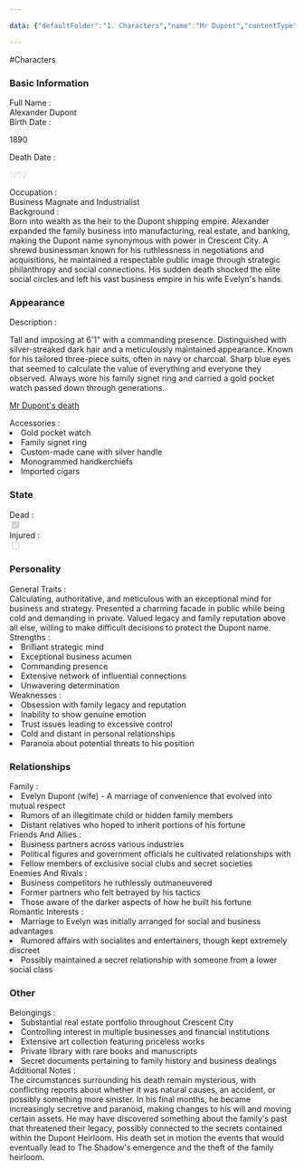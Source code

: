 ```yaml
---

data: {"defaultFolder":"1. Characters","name":"Mr Dupont","contentType":"characters","template":{"BasicInformation":{"FullName":{"value":"Alexander Dupont","type":"text"},"BirthDate":{"value":"<p>1890</p>","type":"text"},"DeathDate":{"value":"<p><span style=\"color: rgb(218, 218, 218)\">1952</span></p>","type":"text"},"Occupation":{"value":"Business Magnate and Industrialist","type":"text"},"Background":{"value":"Born into wealth as the heir to the Dupont shipping empire. Alexander expanded the family business into manufacturing, real estate, and banking, making the Dupont name synonymous with power in Crescent City. A shrewd businessman known for his ruthlessness in negotiations and acquisitions, he maintained a respectable public image through strategic philanthropy and social connections. His sudden death shocked the elite social circles and left his vast business empire in his wife Evelyn's hands.","type":"textarea"}},"Appearance":{"Description":{"value":"<p>Tall and imposing at 6'1\" with a commanding presence. Distinguished with silver-streaked dark hair and a meticulously maintained appearance. Known for his tailored three-piece suits, often in navy or charcoal. Sharp blue eyes that seemed to calculate the value of everything and everyone they observed. Always wore his family signet ring and carried a gold pocket watch passed down through generations.</p><p>[[Mr Dupont's death]]</p>","type":"textarea"},"Accessories":{"value":["Gold pocket watch","Family signet ring","Custom-made cane with silver handle","Monogrammed handkerchiefs","Imported cigars"],"type":"array:text"}},"State":{"Dead":{"value":true,"type":"boolean"},"Injured":{"value":false,"type":"boolean"}},"Personality":{"GeneralTraits":{"value":"Calculating, authoritative, and meticulous with an exceptional mind for business and strategy. Presented a charming facade in public while being cold and demanding in private. Valued legacy and family reputation above all else, willing to make difficult decisions to protect the Dupont name.","type":"textarea"},"Strengths":{"value":["Brilliant strategic mind","Exceptional business acumen","Commanding presence","Extensive network of influential connections","Unwavering determination"],"type":"array:text"},"Weaknesses":{"value":["Obsession with family legacy and reputation","Inability to show genuine emotion","Trust issues leading to excessive control","Cold and distant in personal relationships","Paranoia about potential threats to his position"],"type":"array:text"}},"Relationships":{"Family":{"value":["Evelyn Dupont (wife) - A marriage of convenience that evolved into mutual respect","Rumors of an illegitimate child or hidden family members","Distant relatives who hoped to inherit portions of his fortune"],"type":"array:text"},"FriendsAndAllies":{"value":["Business partners across various industries","Political figures and government officials he cultivated relationships with","Fellow members of exclusive social clubs and secret societies"],"type":"array:text"},"EnemiesAndRivals":{"value":["Business competitors he ruthlessly outmaneuvered","Former partners who felt betrayed by his tactics","Those aware of the darker aspects of how he built his fortune"],"type":"array:text"},"RomanticInterests":{"value":["Marriage to Evelyn was initially arranged for social and business advantages","Rumored affairs with socialites and entertainers, though kept extremely discreet","Possibly maintained a secret relationship with someone from a lower social class"],"type":"array:text"}},"Other":{"Belongings":{"value":["Substantial real estate portfolio throughout Crescent City","Controlling interest in multiple businesses and financial institutions","Extensive art collection featuring priceless works","Private library with rare books and manuscripts","Secret documents pertaining to family history and business dealings"],"type":"array:text"},"AdditionalNotes":{"value":"The circumstances surrounding his death remain mysterious, with conflicting reports about whether it was natural causes, an accident, or possibly something more sinister. In his final months, he became increasingly secretive and paranoid, making changes to his will and moving certain assets. He may have discovered something about the family's past that threatened their legacy, possibly connected to the secrets contained within the Dupont Heirloom. His death set in motion the events that would eventually lead to The Shadow's emergence and the theft of the family heirloom.","type":"textarea"}}}}

---
```


#Characters

<div class="section level-3"><h3 class="section-header">Basic Information</h3><div class="section-content"><div class="content-container"><div class="field-container field-type-text"><div class="field-label">Full Name : </div><div class="field-value text-value">Alexander Dupont</div></div><div class="field-container field-type-text"><div class="field-label">Birth Date : </div><div class="field-value text-value"><p>1890</p></div></div><div class="field-container field-type-text"><div class="field-label">Death Date : </div><div class="field-value text-value"><p><span style="color: rgb(218, 218, 218)">1952</span></p></div></div><div class="field-container field-type-text"><div class="field-label">Occupation : </div><div class="field-value text-value">Business Magnate and Industrialist</div></div><div class="field-container field-type-textarea"><div class="field-label">Background : </div><div class="field-value"><div class="content-creation-textarea">Born into wealth as the heir to the Dupont shipping empire. Alexander expanded the family business into manufacturing, real estate, and banking, making the Dupont name synonymous with power in Crescent City. A shrewd businessman known for his ruthlessness in negotiations and acquisitions, he maintained a respectable public image through strategic philanthropy and social connections. His sudden death shocked the elite social circles and left his vast business empire in his wife Evelyn's hands.</div></div></div></div></div></div><div class="section-separator"></div><div class="section level-3"><h3 class="section-header">Appearance</h3><div class="section-content"><div class="content-container"><div class="field-container field-type-textarea"><div class="field-label">Description : </div><div class="field-value"><div class="content-creation-textarea"><p>Tall and imposing at 6'1" with a commanding presence. Distinguished with silver-streaked dark hair and a meticulously maintained appearance. Known for his tailored three-piece suits, often in navy or charcoal. Sharp blue eyes that seemed to calculate the value of everything and everyone they observed. Always wore his family signet ring and carried a gold pocket watch passed down through generations.</p><p><a data-href="Mr Dupont's death" href="Mr Dupont's death" class="internal-link" target="_blank" rel="noopener nofollow">Mr Dupont's death</a></p></div></div></div><div class="field-container field-type-array:text"><div class="field-label">Accessories : </div><nav class="field-value array-container"><li class="array-item text-item">Gold pocket watch</li><li class="array-item text-item">Family signet ring</li><li class="array-item text-item">Custom-made cane with silver handle</li><li class="array-item text-item">Monogrammed handkerchiefs</li><li class="array-item text-item">Imported cigars</li></nav></div></div></div></div><div class="section-separator"></div><div class="section level-3"><h3 class="section-header">State</h3><div class="section-content"><div class="content-container"><div class="field-container field-type-boolean"><div class="field-label">Dead : </div><div class="field-value"><input type="checkbox" disabled="true" checked="checked"></div></div><div class="field-container field-type-boolean"><div class="field-label">Injured : </div><div class="field-value"><input type="checkbox" disabled="true"></div></div></div></div></div><div class="section-separator"></div><div class="section level-3"><h3 class="section-header">Personality</h3><div class="section-content"><div class="content-container"><div class="field-container field-type-textarea"><div class="field-label">General Traits : </div><div class="field-value"><div class="content-creation-textarea">Calculating, authoritative, and meticulous with an exceptional mind for business and strategy. Presented a charming facade in public while being cold and demanding in private. Valued legacy and family reputation above all else, willing to make difficult decisions to protect the Dupont name.</div></div></div><div class="field-container field-type-array:text"><div class="field-label">Strengths : </div><nav class="field-value array-container"><li class="array-item text-item">Brilliant strategic mind</li><li class="array-item text-item">Exceptional business acumen</li><li class="array-item text-item">Commanding presence</li><li class="array-item text-item">Extensive network of influential connections</li><li class="array-item text-item">Unwavering determination</li></nav></div><div class="field-container field-type-array:text"><div class="field-label">Weaknesses : </div><nav class="field-value array-container"><li class="array-item text-item">Obsession with family legacy and reputation</li><li class="array-item text-item">Inability to show genuine emotion</li><li class="array-item text-item">Trust issues leading to excessive control</li><li class="array-item text-item">Cold and distant in personal relationships</li><li class="array-item text-item">Paranoia about potential threats to his position</li></nav></div></div></div></div><div class="section-separator"></div><div class="section level-3"><h3 class="section-header">Relationships</h3><div class="section-content"><div class="content-container"><div class="field-container field-type-array:text"><div class="field-label">Family : </div><nav class="field-value array-container"><li class="array-item text-item">Evelyn Dupont (wife) - A marriage of convenience that evolved into mutual respect</li><li class="array-item text-item">Rumors of an illegitimate child or hidden family members</li><li class="array-item text-item">Distant relatives who hoped to inherit portions of his fortune</li></nav></div><div class="field-container field-type-array:text"><div class="field-label">Friends And Allies : </div><nav class="field-value array-container"><li class="array-item text-item">Business partners across various industries</li><li class="array-item text-item">Political figures and government officials he cultivated relationships with</li><li class="array-item text-item">Fellow members of exclusive social clubs and secret societies</li></nav></div><div class="field-container field-type-array:text"><div class="field-label">Enemies And Rivals : </div><nav class="field-value array-container"><li class="array-item text-item">Business competitors he ruthlessly outmaneuvered</li><li class="array-item text-item">Former partners who felt betrayed by his tactics</li><li class="array-item text-item">Those aware of the darker aspects of how he built his fortune</li></nav></div><div class="field-container field-type-array:text"><div class="field-label">Romantic Interests : </div><nav class="field-value array-container"><li class="array-item text-item">Marriage to Evelyn was initially arranged for social and business advantages</li><li class="array-item text-item">Rumored affairs with socialites and entertainers, though kept extremely discreet</li><li class="array-item text-item">Possibly maintained a secret relationship with someone from a lower social class</li></nav></div></div></div></div><div class="section-separator"></div><div class="section level-3"><h3 class="section-header">Other</h3><div class="section-content"><div class="content-container"><div class="field-container field-type-array:text"><div class="field-label">Belongings : </div><nav class="field-value array-container"><li class="array-item text-item">Substantial real estate portfolio throughout Crescent City</li><li class="array-item text-item">Controlling interest in multiple businesses and financial institutions</li><li class="array-item text-item">Extensive art collection featuring priceless works</li><li class="array-item text-item">Private library with rare books and manuscripts</li><li class="array-item text-item">Secret documents pertaining to family history and business dealings</li></nav></div><div class="field-container field-type-textarea"><div class="field-label">Additional Notes : </div><div class="field-value"><div class="content-creation-textarea">The circumstances surrounding his death remain mysterious, with conflicting reports about whether it was natural causes, an accident, or possibly something more sinister. In his final months, he became increasingly secretive and paranoid, making changes to his will and moving certain assets. He may have discovered something about the family's past that threatened their legacy, possibly connected to the secrets contained within the Dupont Heirloom. His death set in motion the events that would eventually lead to The Shadow's emergence and the theft of the family heirloom.</div></div></div></div></div></div><div class="section-separator"></div>